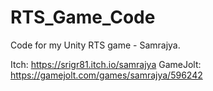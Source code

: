 # RTS_Game_Code
Code for my Unity RTS game - Samrajya.

Itch: https://srigr81.itch.io/samrajya
GameJolt: https://gamejolt.com/games/samrajya/596242
